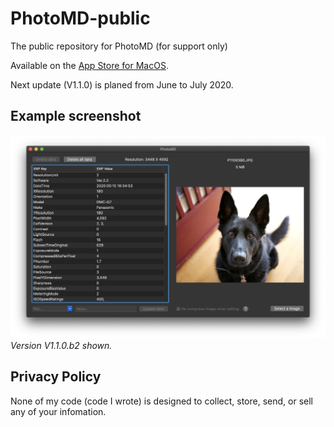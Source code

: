 # PhotoMD-public

The public repository for PhotoMD (for support only)

Available on the [App Store for MacOS](https://apps.apple.com/us/app/photomd/id1515646480?mt=12).

Next update (V1.1.0) is planed from June to July 2020.

## Example screenshot

![Alt text](/PhotoMD-ScreenShot.png?raw=true "ExifViewer Screenshot")
_Version V1.1.0.b2 shown._

## Privacy Policy

None of my code (code I wrote) is designed to collect,
store, send, or sell any of your infomation.


